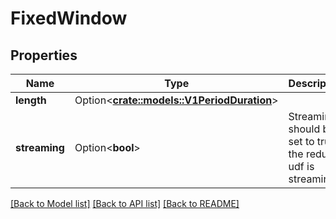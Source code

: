 # FixedWindow

## Properties

Name | Type | Description | Notes
------------ | ------------- | ------------- | -------------
**length** | Option<[**crate::models::V1PeriodDuration**](v1.Duration.md)> |  | [optional]
**streaming** | Option<**bool**> | Streaming should be set to true if the reduce udf is streaming. | [optional]

[[Back to Model list]](../README.md#documentation-for-models) [[Back to API list]](../README.md#documentation-for-api-endpoints) [[Back to README]](../README.md)


